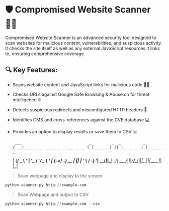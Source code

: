 # 🛡️ Compromised Website Scanner 🕵️‍♂️
Compromised Website Scanner is an advanced security tool designed to scan websites for malicious content, vulnerabilities, and suspicious activity. It checks the site itself as well as any external JavaScript resources it links to, ensuring comprehensive coverage.

## 🔍 Key Features:

* Scans website content and JavaScript links for malicious code 🧑‍💻
* Checks URLs against Google Safe Browsing & Abuse.ch for threat intelligence 🌐
* Detects suspicious redirects and misconfigured HTTP headers 🔄
* Identifies CMS and cross-references against the CVE database 💻
* Provides an option to display results or save them to CSV 📊

       ___                              _         _  _          _           
      / __|___ _ __  _ __ _ _ ___ _ __ (_)___ ___| || |_  _ _ _| |_ ___ _ _ 
     | (__/ _ \ '  \| '_ \ '_/ _ \ '  \| (_-</ -_) __ | || | ' \  _/ -_) '_|
      \___\___/_|_|_| .__/_| \___/_|_|_|_/__/\___|_||_|\_,_|_||_\__\___|_|  
                    |_|                                                     

> Scan webpage and display to the screen

```python
python scanner.py http://example.com
```

> Scan Webpage and output to CSV

```python
python scanner.py http://example.com --csv
```